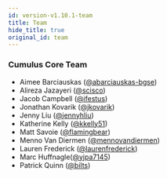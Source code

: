 ```yaml
---
id: version-v1.10.1-team
title: Team
hide_title: true
original_id: team
---
```


### Cumulus Core Team

- Aimee Barciauskas ([@abarciauskas-bgse](https://github.com/abarciauskas-bgse))
- Alireza Jazayeri ([@scisco](https://github.com/scisco))
- Jacob Campbell ([@ifestus](https://github.com/ifestus))
- Jonathan Kovarik ([@jkovarik](https://github.com/Jkovarik))
- Jenny Liu ([@jennyhliu](https://github.com/jennyhliu))
- Katherine Kelly ([@kkelly51](https://github.com/kkelly51))
- Matt Savoie ([@flamingbear](https://github.com/flamingbear))
- Menno Van Diermen ([@mennovandiermen](https://github.com/mennovandiermen))
- Lauren Frederick ([@laurenfrederick](https://github.com/laurenfrederick))
- Marc Huffnagle([@yjpa7145](https://github.com/yjpa7145))
- Patrick Quinn ([@bilts](https://github.com/bilts))
